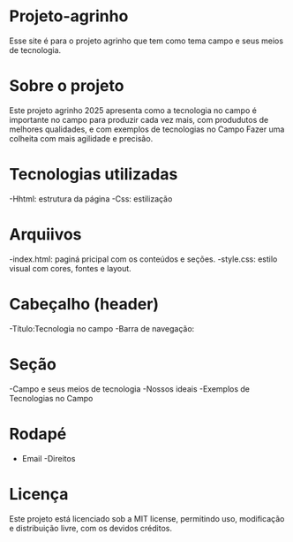 # Projeto-agrinho
Esse site é para o projeto agrinho que tem como tema campo e seus meios de tecnologia.

# Sobre o projeto
 Este projeto agrinho 2025 apresenta como a tecnologia no campo é importante no campo para produzir cada vez mais, com produdutos de melhores qualidades, e com exemplos de tecnologias no Campo Fazer uma colheita com mais agilidade e precisão.  

# Tecnologias utilizadas
-Hhtml: estrutura da página
-Css: estilização

# Arquiivos
-index.html: paginá pricipal com os conteúdos e seções.
-style.css: estilo visual com cores, fontes e layout.

# Cabeçalho (header)
-Título:Tecnologia no campo
-Barra de navegação:

# Seção
-Campo e seus meios de tecnologia 
-Nossos ideais
-Exemplos de Tecnologias no Campo

# Rodapé
- Email
-Direitos

# Licença
Este projeto está licenciado sob a MIT license, permitindo uso, modificação e distribuição livre, com os devidos créditos.
